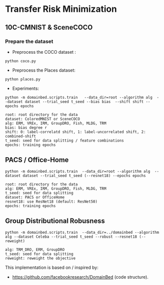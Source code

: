 # Transfer Risk Minimization



## 10C-CMNIST & SceneCOCO

### Prepare the dataset

- Preprocess the COCO dataset :

```shell
python coco.py
```

- Preprocess the Places dataset:

```shell
python places.py
```

- Experiments:

```shell
python -m domainbed.scripts.train   --data_dir=root --algorithm alg  --dataset dataset --trial_seed t_seed --bias bias  --shift shift --epochs epochs

root: root directory for the data
dataset: ColoredMNIST or SceneCOCO
alg: ERM, VREx, IRM, GroupDRO, Fish, MLDG, TRM
bias: bias degree r
shift: 0: label-correlatd shift, 1: label-uncorrelated shift, 2: combined-shift
t_seed: seed for data splitting / feature combinations
epochs: training epochs
```



## PACS / Office-Home

```shell
python -m domainbed.scripts.train  --data_dir=root --algorithm alg  --dataset dataset --trial_seed t_seed (--resnet18) --epochs epochs

root: root directory for the data
alg: ERM, VREx, IRM, GroupDRO, Fish, MLDG, TRM
t_seed: seed for data splitting
dataset: PACS or OfficeHome
resnet18: use ResNet18 (default: ResNet50)
epochs: training epochs
```



## Group Distributional Robusness

```shell
python -m domainbed.scripts.train  --data_dir=../domainbed --algorithm alg --dataset Celeba --trial_seed t_seed --robust --resnet18 (--reweight) 
 
alg: TRM_DRO, ERM, GroupDRO
t_seed: seed for data splitting
reweight: reweight the objective
```



This implementation is based on / inspired by:

- https://github.com/facebookresearch/DomainBed (code structure).




